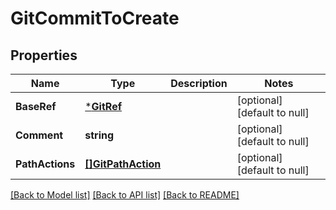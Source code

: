 # GitCommitToCreate

## Properties
Name | Type | Description | Notes
------------ | ------------- | ------------- | -------------
**BaseRef** | [***GitRef**](GitRef.md) |  | [optional] [default to null]
**Comment** | **string** |  | [optional] [default to null]
**PathActions** | [**[]GitPathAction**](GitPathAction.md) |  | [optional] [default to null]

[[Back to Model list]](../README.md#documentation-for-models) [[Back to API list]](../README.md#documentation-for-api-endpoints) [[Back to README]](../README.md)


